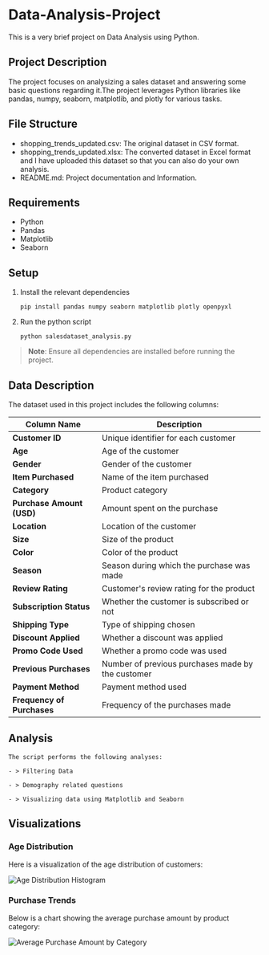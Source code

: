 # Data-Analysis-Project
This is a very brief project on Data Analysis using Python.

## Project Description
The project focuses on analysizing a sales dataset and answering some basic questions regarding it.The project leverages Python libraries like pandas, numpy, seaborn, matplotlib, and plotly for various tasks.

## File Structure
- shopping_trends_updated.csv: The original dataset in CSV format.
- shopping_trends_updated.xlsx: The converted dataset in Excel format and I have uploaded this dataset so that you can also do your own analysis.
- README.md: Project documentation and Information.

## Requirements
- Python
- Pandas
- Matplotlib
- Seaborn

## Setup
1. Install the relevant dependencies
    ```
    pip install pandas numpy seaborn matplotlib plotly openpyxl
    ```
2. Run the python script
   ```
   python salesdataset_analysis.py
   ```
> **Note**: Ensure all dependencies are installed before running the project.

## Data Description
The dataset used in this project includes the following columns:

| Column Name            | Description                                      |
| ---------------------- | ------------------------------------------------ |
| **Customer ID**        | Unique identifier for each customer              |
| **Age**                | Age of the customer                              |
| **Gender**             | Gender of the customer                           |
| **Item Purchased**     | Name of the item purchased                       |
| **Category**           | Product category                                 |
| **Purchase Amount (USD)** | Amount spent on the purchase                  |
| **Location**           | Location of the customer                         |
| **Size**               | Size of the product                              |
| **Color**              | Color of the product                             |
| **Season**             | Season during which the purchase was made        |
| **Review Rating**      | Customer's review rating for the product         |
| **Subscription Status** | Whether the customer is subscribed or not       |
| **Shipping Type**      | Type of shipping chosen                          |
| **Discount Applied**   | Whether a discount was applied                   |
| **Promo Code Used**    | Whether a promo code was used                    |
| **Previous Purchases** | Number of previous purchases made by the customer|
| **Payment Method**     | Payment method used                              |
| **Frequency of Purchases** | Frequency of the purchases made             |

## Analysis
    The script performs the following analyses:
    
    - > Filtering Data
    
    - > Demography related questions
    
    - > Visualizing data using Matplotlib and Seaborn

## Visualizations

### Age Distribution

Here is a visualization of the age distribution of customers:

![Age Distribution Histogram](https://github.com/user-attachments/assets/505a6e58-c03b-4e9b-89f7-3156d29d3357)


### Purchase Trends

Below is a chart showing the average purchase amount by product category:

![Average Purchase Amount by Category](https://github.com/user-attachments/assets/24f2403e-742b-441e-a91a-7a4f05183dfb)



